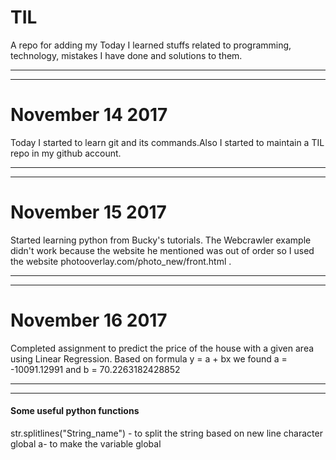 # TIL
A repo for adding my Today I learned stuffs related to programming, technology, mistakes I have done and solutions to them.

-----
-----

# November 14 2017
Today I started to learn git and its commands.Also I started to maintain a TIL repo in my github account.

-----
-----

# November 15 2017
Started learning python from Bucky's tutorials. The Webcrawler example didn't work because the website he mentioned was out of order so I used the website photooverlay.com/photo_new/front.html .

-----
-----

# November 16 2017
Completed assignment to predict the price of the house with a given area using Linear Regression.
Based on formula y = a + bx we found a = -10091.12991 and b = 70.2263182428852

-----
-----

#### Some useful python functions
str.splitlines("String_name") - to split the string based on new line character 
global a- to make the variable global

